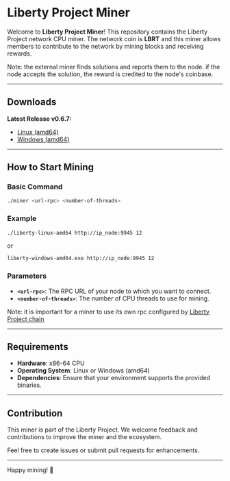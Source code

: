 # Liberty Project Miner

Welcome to **Liberty Project Miner**! This repository contains the Liberty Project network CPU miner. The network coin is **LBRT** and this miner allows members to contribute to the network by mining blocks and receiving rewards.

Note: the external miner finds solutions and reports them to the node. if the node accepts the solution, the reward is credited to the node's coinbase.

---



## Downloads

**Latest Release v0.6.7:**

- [Linux (amd64)](https://github.com/LibertyProject-chain/Liberty-CPU-miner/releases/download/v0.6.7/liberty-linux-amd64)
- [Windows (amd64)](https://github.com/LibertyProject-chain/Liberty-CPU-miner/releases/download/v0.6.7/liberty-windows-amd64.exe)

---

## How to Start Mining

### Basic Command

```bash
./miner <url-rpc> <number-of-threads>
```

### Example

```bash
./liberty-linux-amd64 http://ip_node:9945 12
```
or

```bash
liberty-windows-amd64.exe http://ip_node:9945 12
```

### Parameters

- **`<url-rpc>`**: The RPC URL of your node to which you want to connect.
- **`<number-of-threads>`**: The number of CPU threads to use for mining.
 
Note: it is important for a miner to use its own rpc configured by [Liberty Project chain](https://github.com/LibertyProject-chain/LibertyProject-chain)

---

## Requirements

- **Hardware**: x86-64 CPU
- **Operating System**: Linux or Windows (amd64)
- **Dependencies**: Ensure that your environment supports the provided binaries.

---

## Contribution

This miner is part of the Liberty Project. We welcome feedback and contributions to improve the miner and the ecosystem.

Feel free to create issues or submit pull requests for enhancements.

---

Happy mining! 🚀

